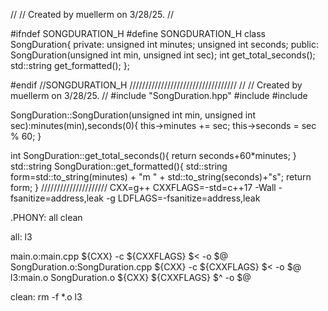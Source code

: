 //
// Created by muellerm on 3/28/25.
//

#ifndef SONGDURATION_H
#define SONGDURATION_H
class SongDuration{
  private:
    unsigned int minutes;
    unsigned int seconds;
  public:
    SongDuration(unsigned int min, unsigned int sec);
    int get_total_seconds();
    std::string get_formatted();
};





#endif //SONGDURATION_H
//////////////////////////////////
//
// Created by muellerm on 3/28/25.
//
#include "SongDuration.hpp"
#include <iostream>
#include <string>

SongDuration::SongDuration(unsigned int min, unsigned int sec):minutes(min),seconds(0){
  this->minutes += sec;
  this->seconds = sec % 60;
}

int SongDuration::get_total_seconds(){
  return seconds+60*minutes;
}
std::string SongDuration::get_formatted(){
  std::string form=std::to_string(minutes) + "m " + std::to_string(seconds)+"s";
  return form;
}
/////////////////////
CXX=g++
CXXFLAGS=-std=c++17 -Wall -fsanitize=address,leak -g
LDFLAGS=-fsanitize=address,leak

.PHONY: all clean

all: l3

main.o:main.cpp
	${CXX} -c ${CXXFLAGS} $< -o $@
SongDuration.o:SongDuration.cpp
	${CXX} -c ${CXXFLAGS} $< -o $@
l3:main.o SongDuration.o
	${CXX}  ${CXXFLAGS} $^ -o $@



clean:
	rm -f *.o l3
